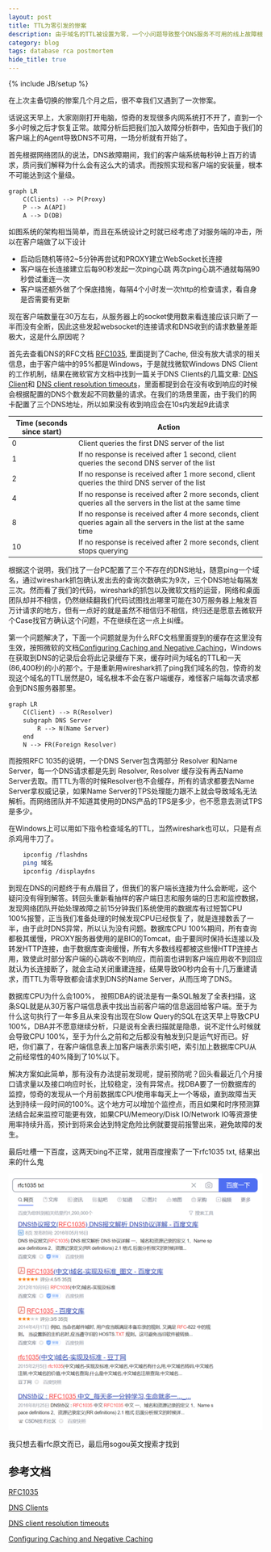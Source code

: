 ```yaml
---
layout: post
title: TTL为零引发的惨案
description: 由于域名的TTL被设置为零，一个小问题导致整个DNS服务不可用的线上故障根因分析
category: blog
tags: database rca postmortem
hide_title: true
---
```

{% include JB/setup %}

在上次主备切换的惨案几个月之后，很不幸我们又遇到了一次惨案。

话说这天早上，大家刚刚打开电脑，惊奇的发现很多内网系统打不开了，直到一个多小时候之后才恢复正常。故障分析后把我们加入故障分析群中，告知由于我们的客户端上的Agent导致DNS不可用，一场分析就有开始了。

首先根据网络团队的说法，DNS故障期间，我们的客户端系统每秒钟上百万的请求，质问我们解释为什么会有这么大的请求。而按照实现和客户端的安装量，根本不可能达到这个量级。

```mermaid
graph LR
    C(Clients) --> P(Proxy)
    P --> A(API)
    A --> D(DB)

```

如图系统的架构相当简单，而且在系统设计之时就已经考虑了对服务端的冲击，所以在客户端做了以下设计
* 启动后随机等待2~5分钟再尝试和PROXY建立WebSocket长连接
* 客户端在长连接建立后每90秒发起一次ping心跳 两次ping心跳不通就每隔90秒尝试重连一次
* 客户端还额外做了个保底措施，每隔4个小时发一次http的检查请求，看自身是否需要有更新

现在客户端数量在30万左右，从服务器上的socket使用数来看连接应该只断了一半而没有全断，因此这些发起websocket的连接请求和DNS收到的请求数量差距极大，这是什么原因呢？

首先去查看DNS的RFC文档 [RFC1035](https://www.rfc-editor.org/rfc/rfc1035.txt), 里面提到了Cache, 但没有放大请求的相关信息，由于客户端中的95%都是Windows，于是就找微软Windows DNS Client的工作机制，结果在微软官方文档中找到一篇关于DNS Clients的几篇文章: [DNS Client]((https://docs.microsoft.com/en-us/previous-versions/windows/it-pro/windows-server-2012-R2-and-2012/dn593685(v=ws.11)))和 [DNS client resolution timeouts](https://docs.microsoft.com/en-us/troubleshoot/windows-server/networking/dns-client-resolution-timeouts)，里面都提到会在没有收到响应的时候会根据配置的DNS个数发起不同数量的请求。在我们的场景里面，由于我们的网卡配置了三个DNS地址，所以如果没有收到响应会在10s内发起9此请求

| Time (seconds since start) | Action |
|----------------------------|---------|
| 0 | Client queries the first DNS server of the list |
| 1 | If no response is received after 1 second, client queries the second DNS server of the list |
| 2 | If no response is received after 1 more second, client queries the third DNS server of the list |
| 4 | If no response is received after 2 more seconds, client queries all the servers in the list at the same time |
| 8 | If no response is received after 4 more seconds, client queries again all the servers in the list at the same time |
| 10 | If no response is received after 2 more seconds, client stops querying |

根据这个说明，我们找了一台PC配置了三个不存在的DNS地址，随意ping一个域名，通过wireshark抓包确认发出去的查询次数确实为9次，三个DNS地址每隔发三次。然而看了我们的代码，wireshark的抓包以及微软文档的运营，网络和桌面团队却并不相信，仍然继续翻我们代码试图找出哪里可能在30万服务器上触发百万计请求的地方，但有一点好的就是虽然不相信归不相信，终归还是愿意去微软开个Case找官方确认这个问题，不在继续在这一点上纠缠。

第一个问题解决了，下面一个问题就是为什么RFC文档里面提到的缓存在这里没有生效，按照微软的文档[Configuring Caching and Negative Caching](https://docs.microsoft.com/en-us/previous-versions/windows/it-pro/windows-2000-server/cc959309(v=technet.10)?redirectedfrom=MSDN)，Windows在获取到DNS的记录后会将此记录缓存下来，缓存时间为域名的TTL和一天(86,400秒)的小的那个。于是重新用wireshark抓了ping我们域名的包，惊奇的发现这个域名的TTL居然是0，域名根本不会在客户端缓存，难怪客户端每次请求都会到DNS服务器那里。

```mermaid
graph LR
    C(Client) --> R(Resolver)
    subgraph DNS Server
        R --> N(Name Server)
    end
    N --> FR(Foreign Resolver)
```

而按照RFC 1035的说明，一个DNS Server包含两部分 Resolver 和Name Server，每一个DNS请求都是先到 Resolver, Resolver  缓存没有再去Name Server去取。而TTL为零的时候Resolver也不会缓存，所有的请求都要去Name Server拿权威记录，如果Name Server的TPS处理能力跟不上就会导致域名无法解析。而网络团队并不知道其使用的DNS产品的TPS是多少，也不愿意去测试TPS是多少。

在Windows上可以用如下指令检查域名的TTL，当然wireshark也可以，只是有点杀鸡用牛刀了。

```bash
    ipconfig /flashdns
    ping 域名
    ipconfig /displaydns
```

到现在DNS的问题终于有点眉目了，但我们的客户端长连接为什么会断呢，这个疑问没有得到解答。转回头重新看抽样的客户端日志和服务端的日志和监控数据，发现网络团队开始处理故障之前15分钟我们系统使用的数据库有过短暂CPU 100%报警，正当我们准备处理的时候发现CPU已经恢复了，就是连接数丢了一半，由于此时DNS异常，所以认为没有问题。数据库CPU 100%期间，所有查询都极其缓慢，PROXY服务器使用的是BIO的Tomcat，由于要同时保持长连接以及转发HTTP连接，由于数据库查询缓慢，所有大多数线程都被这些慢HTTP连接占用，致使此时部分客户端的心跳收不到响应，而前面也讲到客户端应用收不到回应就认为长连接断了，就会主动关闭重建连接，结果导致90秒内会有十几万重建请求，而TTL为零导致都会请求到DNS的Name Server，从而压垮了DNS。

数据库CPU为什么会100%， 按照DBA的说法是有一条SQL触发了全表扫描，这条SQL就是从30万客户端信息表中找出当前客户端的信息返回给客户端。至于为什么这句执行了一年多且从来没有出现在Slow Query的SQL在这天早上导致CPU 100%，DBA并不愿意继续分析，只是说有全表扫描就是隐患，说不定什么时候就会导致CPU 100%，至于为什么之前和之后都没有触发到只是运气好而已。好吧，你们赢了，在客户端信息表上加客户端表示索引吧，索引加上数据库CPU从之前经常性的40%降到了10%以下。

解决方案如此简单，那有没有办法提前发现呢，提前预防呢？回头看最近几个月接口请求量以及接口响应时长，比较稳定，没有异常点。找DBA要了一份数据库的监控，惊奇的发现从一个月前数据库CPU使用率每天上一个等级，直到故障当天达到持续一段时间的100%。这个地方可以增加个监控点，而且如果和时序预测算法结合起来监控可能更有效，如果CPU/Memeory/Disk IO/Network IO等资源使用率持续升高，预计到将来会达到特定危险比例就要提前报警出来，避免故障的发生。

最后吐槽一下百度，这两天bing不正常，就用百度搜索了一下rfc1035 txt, 结果出来的什么鬼

![baidu](/images/baidu-rfc1035.png)

我只想去看rfc原文而已，最后用sogou英文搜索才找到


## 参考文档

[RFC1035](https://www.rfc-editor.org/rfc/rfc1035.txt)

[DNS Clients](https://docs.microsoft.com/en-us/previous-versions/windows/it-pro/windows-server-2012-R2-and-2012/dn593685(v=ws.11))

[DNS client resolution timeouts](https://docs.microsoft.com/en-us/troubleshoot/windows-server/networking/dns-client-resolution-timeouts)

[Configuring Caching and Negative Caching](https://docs.microsoft.com/en-us/previous-versions/windows/it-pro/windows-2000-server/cc959309(v=technet.10)?redirectedfrom=MSDN)
